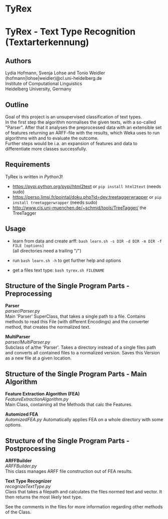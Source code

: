 # TyRex
TyRex - Text Type Recognition (Textarterkennung)
========================================================================

Authors
-------
Lydia Hofmann, Svenja Lohse and Tonio Weidler  
(hofmann|lohse|weidler)@cl.uni-heidelberg.de  
Institute of Computational Linguistics  
Heidelberg University, Germany  

Outline  
----
Goal of this project is an unsupervised classification of text types.  
In the first step the algorithm normalises the given texts, with a so-called "Parser". After that it analyses the preprocessed data with an extensible set of features returning an ARFF-file with the results, which Weka uses to run algorithms with and to evaluate the outcome.  
Further steps would be i.a. an expansion of features and data to differentiate more classes successfully.   
  
Requirements  
------------
TyRex is written in *Python3*!  
  - https://pypi.python.org/pypi/html2text or ```pip install html2text``` (needs sudo)  
  - https://perso.limsi.fr/pointal/doku.php?id=dev:treetaggerwrapper or ```pip install treetaggerwrapper``` (needs sudo)  
  - http://www.cis.uni-muenchen.de/~schmid/tools/TreeTagger/ the TreeTagger  
  
Usage  
-----  
  * learn from data and create arff: ```bash learn.sh -s DIR -d DIR -m DIR -f FILE [options]```  
    (all directories need a trailing "/")
  * run ```bash learn.sh -h``` to get further help and options  

  * get a files text type: ```bash tyrex.sh FILENAME```
  
Structure of the Single Program Parts - Preprocessing  
---------------------------------------------------------------
**Parser**    
*parser/Parser.py*  
Main 'Parser' SuperClass, that takes a single path to a file. Contains methods to read this File (with different Encodings) and the converter method, that creates the normalized text.

**MultiParser**    
*parser/MultiParser.py*  
Subclass of a/the 'Parser'. Takes a directory instead of a single files path and converts all contained files to a normalized version. Saves this Version as a new file at a given location.

Structure of the Single Program Parts - Main Algorithm  
----------------------------------------------------------------
**Feature Extraction Algorithm (FEA)**  
*FeatureExtractionAlgorithm.py*  
Main Class, containing all the Methods that calc the Features.

**Automized FEA**  
*AutomizedFEA.py*
Automatically applies FEA on a whole directory with some options.  

Structure of the Single Program Parts - Postprocessing  
----------------------------------------------------------------
**ARFFBuilder**  
*ARFFBuilder.py*  
This class manages ARFF file construction out of FEA results.

**Text Type Recognizer**  
*recognizeTextType.py*  
Class that takes a filepath and calculates the files normed text and vector.
It then returns the most likely text type.

See the comments in the files for more information regarding other methods of the Class.  
